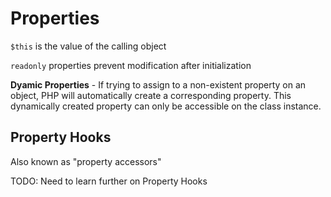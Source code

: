 
# Properties  

`$this` is the value of the calling object  

`readonly` properties prevent modification after initialization  

**Dyamic Properties** - If trying to assign to a non-existent property on an object, PHP will automatically create a corresponding property. This dynamically created property can only be accessible on the class instance.  

## Property Hooks  

Also known as "property accessors"  

TODO: Need to learn further on Property Hooks
